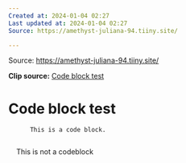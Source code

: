 ```yaml
---
Created at: 2024-01-04 02:27
Last updated at: 2024-01-04 02:27
Source: https://amethyst-juliana-94.tiiny.site/

---
```

Source: https://amethyst-juliana-94.tiiny.site/


**Clip source:** [Code block test](https://amethyst-juliana-94.tiiny.site/)


# Code block test

```
      This is a code block.


```
    This is not a codeblock

